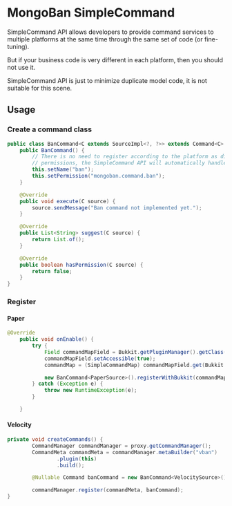 # MongoBan SimpleCommand
SimpleCommand API allows developers to provide command services to multiple platforms 
at the same time through the same set of code (or fine-tuning).

But if your business code is very different in each platform, then you should not use it. 

SimpleCommand API is just to minimize duplicate model code, it is not suitable for this scene.

## Usage

### Create a command class
```java
public class BanCommand<C extends SourceImpl<?, ?>> extends Command<C> {
    public BanCommand() {
        // There is no need to register according to the platform as different names and different 
        // permissions, the SimpleCommand API will automatically handle it.
        this.setName("ban");
        this.setPermission("mongoban.command.ban");
    }

    @Override
    public void execute(C source) {
        source.sendMessage("Ban command not implemented yet.");
    }

    @Override
    public List<String> suggest(C source) {
        return List.of();
    }

    @Override
    public boolean hasPermission(C source) {
        return false;
    }
}
```

### Register
#### Paper
```java
@Override
    public void onEnable() {
        try {
            Field commandMapField = Bukkit.getPluginManager().getClass().getDeclaredField("commandMap");
            commandMapField.setAccessible(true);
            commandMap = (SimpleCommandMap) commandMapField.get(Bukkit.getPluginManager());

            new BanCommand<PaperSource>().registerWithBukkit(commandMap, "mongoban");
        } catch (Exception e) {
            throw new RuntimeException(e);
        }

    }
```

#### Velocity
```java
private void createCommands() {
        CommandManager commandManager = proxy.getCommandManager();
        CommandMeta commandMeta = commandManager.metaBuilder("vban")
                .plugin(this)
                .build();

        @Nullable Command banCommand = new BanCommand<VelocitySource>().unwrapVelocity();

        commandManager.register(commandMeta, banCommand);
}
```